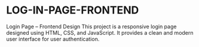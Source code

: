 # LOG-IN-PAGE-FRONTEND
Login Page – Frontend Design This project is a responsive login page designed using HTML, CSS, and JavaScript. It provides a clean and modern user interface for user authentication.
